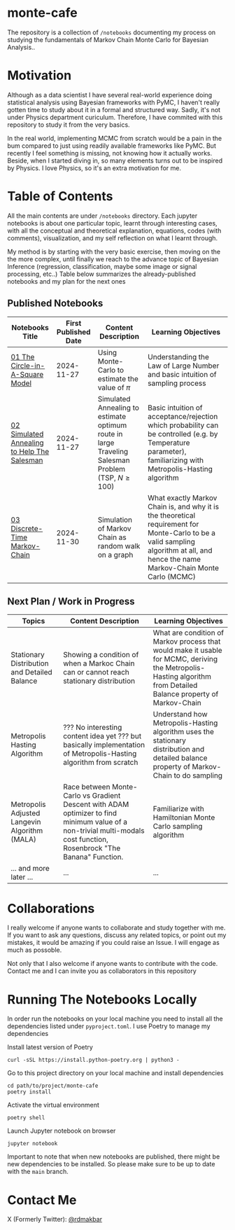 # monte-cafe

The repository is a collection of `/notebooks` documenting my process on studying the fundamentals of Markov Chain Monte Carlo for Bayesian Analysis..

# Motivation

Although as a data scientist I have several real-world experience doing statistical analysis using Bayesian frameworks with PyMC, I haven't really gotten time to study about it in a formal and structured way. Sadly, it's not under Physics department curiculum. Therefore, I have commited with this repository to study it from the very basics.

In the real world, implementing MCMC from scratch would be a pain in the bum compared to just using readily available frameworks like PyMC. But recently I feel something is missing, not knowing how it actually works. Beside, when I started diving in, so many elements turns out to be inspired by Physics. I love Physics, so it's an extra motivation for me.

# Table of Contents

All the main contents are under `/notebooks` directory. Each jupyter notebooks is about one particular topic, learnt through interesting cases, with all the conceptual and theoretical explanation, equations, codes (with comments), visualization, and my self reflection on what I learnt through. 

My method is by starting with the very basic exercise, then moving on the the more complex, until finally we reach to the advance topic of Bayesian Inference (regression, classification, maybe some image or signal processing, etc..) Table below summarizes the already-published notebooks and my plan for the next ones

## Published Notebooks
| Notebooks Title | First Published Date | Content  Description | Learning Objectives |
|-----------------|-----------------|-------------|----------|
| [01 The Circle-in-A-Square Model](https://github.com/ridhoma/monte-cafe/blob/main/notebooks/01%20The%20Circle-in-A-Square%20Model.ipynb) |2024-11-27    | Using Monte-Carlo to estimate the value of $\pi$         | Understanding the Law of Large Number and basic intuition of sampling process      |
| [02 Simulated Annealing to Help The Salesman](https://github.com/ridhoma/monte-cafe/blob/main/notebooks/02%20Simulated%20Annealing%20to%20Help%20The%20Salesman.ipynb) |2024-11-27    | Simulated Annealing to estimate optimum route in large Traveling Salesman Problem (TSP, $N \ge 100$)        | Basic intuition of acceptance/rejection which probability can be controlled (e.g. by Temperature parameter), familiarizing with Metropolis-Hasting algorithm    |
| [03 Discrete-Time Markov-Chain](https://github.com/ridhoma/monte-cafe/blob/main/notebooks/03%20Discrete-Time%20Markov%20Chain.ipynb)    | 2024-11-30 | Simulation of Markov Chain as random walk on a graph | What exactly Markov Chain is, and why it is the theoretical requirement for Monte-Carlo to be a valid sampling algorithm at all, and hence the name Markov-Chain Monte Carlo (MCMC) |

## Next Plan / Work in Progress
| Topics | Content Description | Learning Objectives |
|--------|-------------|---------------------|
| Stationary Distribution and Detailed Balance    | Showing a condition of when a Markoc Chain can or cannot reach stationary distribution | What are condition of Markov process that would make it usable for MCMC, deriving the Metropolis-Hasting algorithm from Detailed Balance property of Markov-Chain |
| Metropolis Hasting Algorithm    | ??? No interesting content idea yet ??? but basically implementation of Metropolis-Hasting algorithm from scratch    | Understand how Metropolis-Hasting algorithm uses the stationary distribution and detailed balance property of Markov-Chain to do sampling |
| Metropolis Adjusted Langevin Algorithm (MALA)    | Race between Monte-Carlo vs Gradient Descent with ADAM optimizer to find minimum value of a non-trivial multi-modals cost function, Rosenbrock "The Banana" Function.        | Familiarize with Hamiltonian Monte Carlo sampling algorithm                 |
|... and more later ...|...|...|



# Collaborations

I really welcome if anyone wants to collaborate and study together with me. If you want to ask any questions, discuss any related topics, or point out my mistakes, it would be amazing if you could raise an Issue. I will engage as much as possoble. 

Not only that I also welcome if anyone wants to contribute with the code. Contact me and I can invite you as collaborators in this repository


# Running The Notebooks Locally

In order run the notebooks on your local machine you need to install all the dependencies listed under `pyproject.toml`. I use Poetry to manage my dependencies

Install latest version of Poetry
```
curl -sSL https://install.python-poetry.org | python3 -
```

Go to this project directory on your local machine and install dependencies
```
cd path/to/project/monte-cafe
poetry install
```

Activate the virtual environment
```
poetry shell
```

Launch Jupyter notebook on browser
```
jupyter notebook
```

Important to note that when new notebooks are published, there might be new dependencies to be installed. So please make sure to be up to date with the `main` branch.


# Contact Me

X (Formerly Twitter): [@rdmakbar](https://x.com/rdmakbar)
